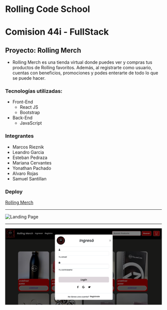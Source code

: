 # Rolling Code School
# Comision 44i - FullStack
## **Proyecto: Rolling Merch**

- Rolling Merch es una tienda virtual donde puedes ver y compras tus productos de Rolling favoritos. 
Además, al registrarte como usuario, cuentas con beneficios, promociones y podes enterarte de todo lo 
que se puede hacer.

### Tecnologías utilizadas:

- Front-End
  + React JS
  + Bootstrap
- Back-End
  + JavaScript

### Integrantes 

- Marcos Rieznik
- Leandro Garcia
- Esteban Pedraza
- Mariana Cervantes 
- Yonathan Pachado
- Alvaro Rojas
- Samuel Santillan

### Deploy

<a href="https://rolling-merch.netlify.app" target="_blank">Rolling Merch</a>

-------------------------

![Landing Page](/src/src/landing.png) 

-------------------------

![App](/src/app.png)
